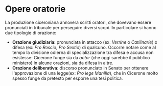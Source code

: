 ---
---

# Opere oratorie
La produzione ciceroniana annovera scritti oratori, che dovevano essere pronunciati in tribunale per perseguire diversi scopi. In particolare si hanno due tipologie di orazione:

* **Orazione giudiziaria**: pronunciata in attacco (ex: *Verrine* o *Catilinarie*) o difesa (ex: *Pro Roscio*, *Pro Sextio*) di qualcuno. Occorre notare come al tempo la divisione odierna di specializzazione tra difesa e accusa non esistesse: Cicerone funge sia da *actor* (che oggi sarebbe il pubblico ministero) in alcune orazioni, sia da difesa in altre.
* **Orazione deliberativa**: discorso pronunciato in Senato per ottenere l'approvazione di una legge(ex: *Pro lege Manilia*), che in Cicerone molto spesso funge da pretesto per esporre una tesi politica.
